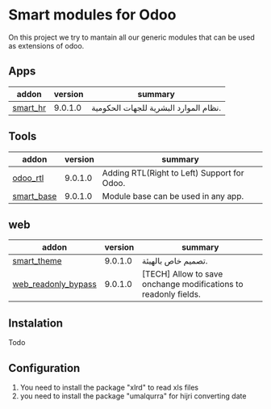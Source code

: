 Smart modules for Odoo
=======================

On this project we try to mantain all our generic modules that can be used as  extensions of odoo.


[//]: # (addons)
Apps
-----
addon | version | summary
--- | --- | ---
[smart_hr](smart_hr/) | 9.0.1.0  | نظام الموارد البشرية للجهات الحكومية.


Tools
------
addon | version | summary
--- | --- | ---
[odoo_rtl](odoo_rtl/) | 9.0.1.0  | Adding RTL(Right to Left) Support for Odoo.
[smart_base](smart_base/) | 9.0.1.0  | Module base  can be used in any app.


web
-----
addon | version | summary
--- | --- | ---
[smart_theme](smart_theme/) | 9.0.1.0  |تصميم خاص بالهيئة.
[web_readonly_bypass](web_readonly_bypass/) | 9.0.1.0  | [TECH] Allow to save onchange modifications to readonly fields.


[//]: # (end addons)


Instalation
-------------

Todo

Configuration
--------------

1) You need to install the package "xlrd" to read xls files
2) you need to install the package "umalqurra" for hijri converting date
